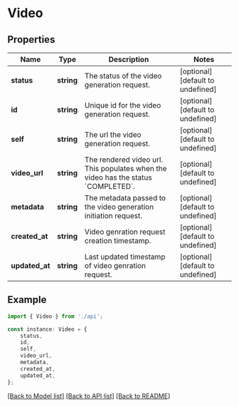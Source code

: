 # Video


## Properties

Name | Type | Description | Notes
------------ | ------------- | ------------- | -------------
**status** | **string** | The status of the video generation request.  | [optional] [default to undefined]
**id** | **string** | Unique id for the video generation request.  | [optional] [default to undefined]
**self** | **string** | The url the video generation request.   | [optional] [default to undefined]
**video_url** | **string** | The rendered video url.  This populates when the video has the status &#x60;COMPLETED&#x60;.  | [optional] [default to undefined]
**metadata** | **string** | The metadata passed to the video generation initiation request.  | [optional] [default to undefined]
**created_at** | **string** | Video genration request creation timestamp. | [optional] [default to undefined]
**updated_at** | **string** | Last updated timestamp of video genration request. | [optional] [default to undefined]

## Example

```typescript
import { Video } from './api';

const instance: Video = {
    status,
    id,
    self,
    video_url,
    metadata,
    created_at,
    updated_at,
};
```

[[Back to Model list]](../README.md#documentation-for-models) [[Back to API list]](../README.md#documentation-for-api-endpoints) [[Back to README]](../README.md)
